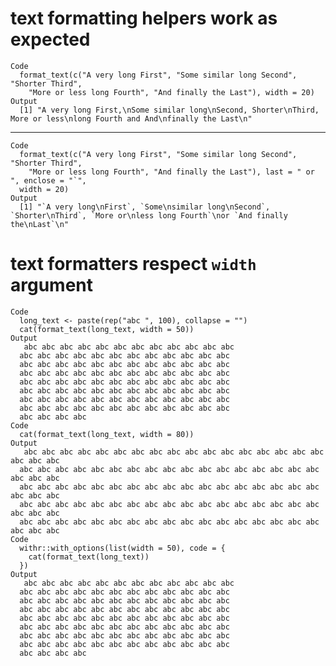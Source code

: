 # text formatting helpers work as expected

    Code
      format_text(c("A very long First", "Some similar long Second", "Shorter Third",
        "More or less long Fourth", "And finally the Last"), width = 20)
    Output
      [1] "A very long First,\nSome similar long\nSecond, Shorter\nThird, More or less\nlong Fourth and And\nfinally the Last\n"

---

    Code
      format_text(c("A very long First", "Some similar long Second", "Shorter Third",
        "More or less long Fourth", "And finally the Last"), last = " or ", enclose = "`",
      width = 20)
    Output
      [1] "`A very long\nFirst`, `Some\nsimilar long\nSecond`, `Shorter\nThird`, `More or\nless long Fourth`\nor `And finally the\nLast`\n"

# text formatters respect `width` argument

    Code
      long_text <- paste(rep("abc ", 100), collapse = "")
      cat(format_text(long_text, width = 50))
    Output
       abc abc abc abc abc abc abc abc abc abc abc abc
      abc abc abc abc abc abc abc abc abc abc abc abc
      abc abc abc abc abc abc abc abc abc abc abc abc
      abc abc abc abc abc abc abc abc abc abc abc abc
      abc abc abc abc abc abc abc abc abc abc abc abc
      abc abc abc abc abc abc abc abc abc abc abc abc
      abc abc abc abc abc abc abc abc abc abc abc abc
      abc abc abc abc abc abc abc abc abc abc abc abc
      abc abc abc abc
    Code
      cat(format_text(long_text, width = 80))
    Output
       abc abc abc abc abc abc abc abc abc abc abc abc abc abc abc abc abc abc abc abc
      abc abc abc abc abc abc abc abc abc abc abc abc abc abc abc abc abc abc abc abc
      abc abc abc abc abc abc abc abc abc abc abc abc abc abc abc abc abc abc abc abc
      abc abc abc abc abc abc abc abc abc abc abc abc abc abc abc abc abc abc abc abc
      abc abc abc abc abc abc abc abc abc abc abc abc abc abc abc abc abc abc abc abc
    Code
      withr::with_options(list(width = 50), code = {
        cat(format_text(long_text))
      })
    Output
       abc abc abc abc abc abc abc abc abc abc abc abc
      abc abc abc abc abc abc abc abc abc abc abc abc
      abc abc abc abc abc abc abc abc abc abc abc abc
      abc abc abc abc abc abc abc abc abc abc abc abc
      abc abc abc abc abc abc abc abc abc abc abc abc
      abc abc abc abc abc abc abc abc abc abc abc abc
      abc abc abc abc abc abc abc abc abc abc abc abc
      abc abc abc abc abc abc abc abc abc abc abc abc
      abc abc abc abc
